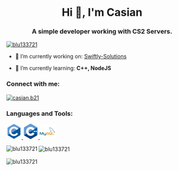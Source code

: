 <h1 align="center">Hi 👋, I'm Casian</h1>
<h3 align="center">A simple developer working with CS2 Servers.</h3>

<p align="left"> <a href="https://github.com/ryo-ma/github-profile-trophy"><img src="https://github-profile-trophy.vercel.app/?username=blu133721" alt="blu133721" /></a> </p>

- 🔭 I’m currently working on: [Swiftly-Solutions](https://github.com/swiftly-solution)

- 🌱 I’m currently learning: **C++, NodeJS**

<h3 align="left">Connect with me:</h3>
<p align="left">
<a href="https://instagram.com/casian.b21" target="blank"><img align="center" src="https://raw.githubusercontent.com/rahuldkjain/github-profile-readme-generator/master/src/images/icons/Social/instagram.svg" alt="casian.b21" height="30" width="40" /></a>
</p>

<h3 align="left">Languages and Tools:</h3>
<p align="left"> <a href="https://www.cprogramming.com/" target="_blank" rel="noreferrer"> <img src="https://raw.githubusercontent.com/devicons/devicon/master/icons/c/c-original.svg" alt="c" width="40" height="40"/> </a> <a href="https://www.w3schools.com/cpp/" target="_blank" rel="noreferrer"> <img src="https://raw.githubusercontent.com/devicons/devicon/master/icons/cplusplus/cplusplus-original.svg" alt="cplusplus" width="40" height="40"/> </a> <a href="https://www.mysql.com/" target="_blank" rel="noreferrer"> <img src="https://raw.githubusercontent.com/devicons/devicon/master/icons/mysql/mysql-original-wordmark.svg" alt="mysql" width="40" height="40"/> </a> </p>

<p><img align="left" src="https://github-readme-stats.vercel.app/api/top-langs?username=blu133721&show_icons=true&locale=en&layout=compact" alt="blu133721" /></p>

<p>&nbsp;<img align="center" src="https://github-readme-stats.vercel.app/api?username=blu133721&show_icons=true&locale=en" alt="blu133721" /></p>

<p><img align="center" src="https://github-readme-streak-stats.herokuapp.com/?user=blu133721&" alt="blu133721" /></p>
